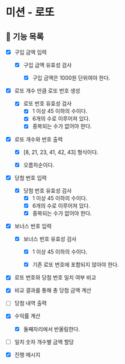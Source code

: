 # 미션 - 로또
## 🚀 기능 목록

- [X] 구입 금액 입력
  - [X] 구입 금액 유효성 검사
    - [X] 구입 금액은 1000원 단위여야 한다.


- [X] 로또 개수 만큼 로또 번호 생성
  - [X] 로또 번호 유효성 검사
    - [X] 1 이상 45 이하의 수이다.
    - [X] 6개의 수로 이루어져 있다.
    - [X] 중복되는 수가 없어야 한다.

- [X] 로또 개수와 번호 출력
  - [X] [8, 21, 23, 41, 42, 43] 형식이다.
  - [X] 오름차순이다.


- [X] 당첨 번호 입력
  - [X] 당첨 번호 유효성 검사
    - [X] 1 이상 45 이하의 수이다.
    - [X] 6개의 수로 이루어져 있다.
    - [X] 중복되는 수가 없어야 한다.
- [X] 보너스 번호 입력
  - [X] 보너스 번호 유효성 검사
    - [X] 1 이상 45 이하의 수이다.
    - [X] 기존 로또 번호에 포함되지 않아야 한다.


- [X] 로또 번호와 당첨 번호 일치 여부 비교
- [X] 비교 결과를 통해 총 당첨 금액 계산
- [ ] 당첨 내역 출력


- [X] 수익률 계산
  - [X] 둘째자리에서 반올림한다.


- [ ] 일치 숫자 개수별 금액 할당

- [X] 진행 메시지